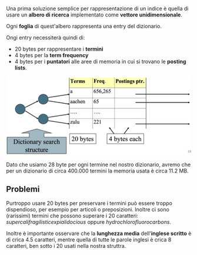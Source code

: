 Una prima soluzione semplice per rappresentazione di un indice è quella di usare un **albero di ricerca** implementato come **vettore unidimensionale**.

Ogni **foglia** di quest'albero rappresenta una entry del dizionario.

Ongi entry necessiterà quindi di:
- 20 bytes per rappresentare i **termini**
- 4 bytes per la **term frequency**
- 4 bytes per i **puntatori** alle aree di memoria in cui si trovano le **posting lists**.

![](./img/IR_dictionary_storage_1.png)

Dato che usiamo 28 byte per ogni termine nel nostro dizionario, avremo che per un dizionario di circa 400.000 termini la memoria usata è circa $11.2$ MB.

## Problemi
Purtroppo usare 20 bytes per preservare i termini può essere troppo dispendioso, per esempio per articoli o preposizioni.
Inoltre ci sono (rarissimi) termini che possono superare i 20 caratteri: *supercalifragilisticexpialidocious* oppure *hydrochlorofluorocarbons*.

Inoltre è importante osservare che la **lunghezza media** dell'**inglese scritto** è di crica 4.5 caratteri, mentre quella di tutte le parole inglesi è crica 8 caratteri, ben sotto i 20 usati nella nostra struttra.